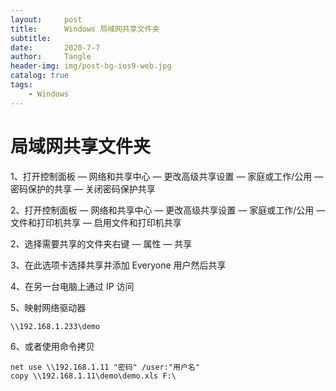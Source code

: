 ```yaml
---
layout:     post
title:      Windows 局域网共享文件夹
subtitle:   
date:       2020-7-7
author:     Tangle
header-img: img/post-bg-ios9-web.jpg
catalog: true
tags:
    - Windows
---
```


# 局域网共享文件夹

1、打开控制面板 — 网络和共享中心 — 更改高级共享设置 — 家庭或工作/公用 — 密码保护的共享 — 关闭密码保护共享

2、打开控制面板 — 网络和共享中心 — 更改高级共享设置 — 家庭或工作/公用 — 文件和打印机共享 — 启用文件和打印机共享

2、选择需要共享的文件夹右键 — 属性 — 共享

3、在此选项卡选择共享并添加 Everyone 用户然后共享

4、在另一台电脑上通过 IP 访问

5、映射网络驱动器

```
\\192.168.1.233\demo
```
6、或者使用命令拷贝

```
net use \\192.168.1.11 "密码" /user:"用户名"
copy \\192.168.1.11\demo\demo.xls F:\
```

